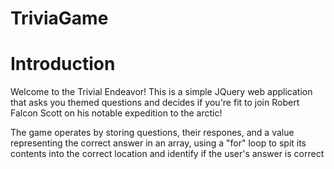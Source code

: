 # TriviaGame

# Introduction
Welcome to the Trivial Endeavor! This is a simple JQuery web application that asks you themed questions and decides if you're fit to join Robert Falcon Scott on his notable expedition to the arctic!

The game operates by storing questions, their respones, and a value representing the correct answer in an array, using a "for" loop to spit its contents into the correct location and identify if the user's answer is correct
